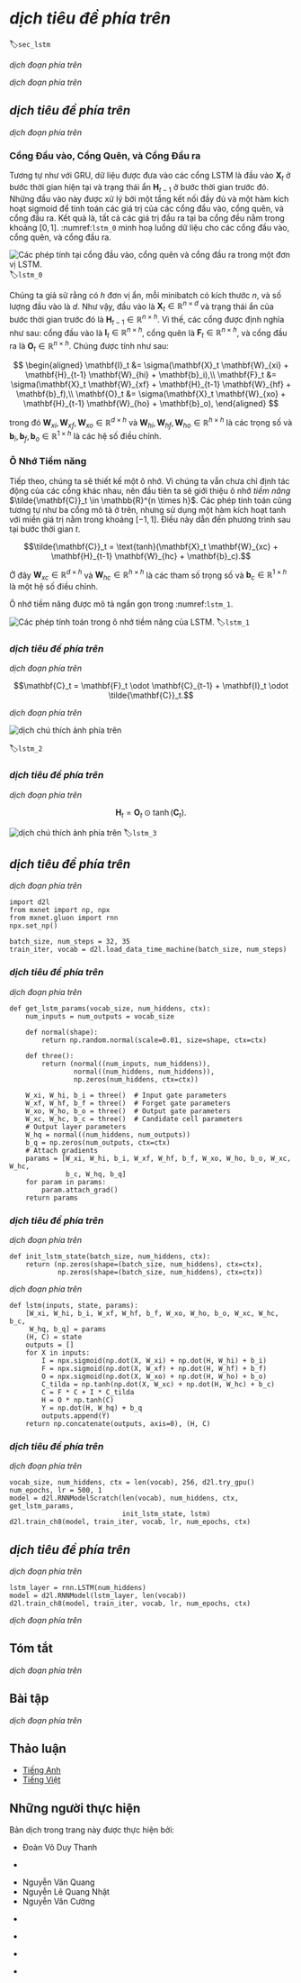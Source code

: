 <!-- ===================== Bắt đầu dịch Phần 1 ==================== -->
<!-- ========================================= REVISE PHẦN 1 - BẮT ĐẦU =================================== -->

<!--
# Long Short Term Memory (LSTM)
-->

# *dịch tiêu đề phía trên*
:label:`sec_lstm`

<!--
The challenge to address long-term information preservation and short-term input skipping in latent variable models has existed for a long time.
One of the earliest approaches to address this was the LSTM :cite:`Hochreiter.Schmidhuber.1997`.
It shares many of the properties of the
Gated Recurrent Unit (GRU).
Interestingly, LSTM's design is slightly more complex than GRU but predates GRU by almost two decades.
-->

*dịch đoạn phía trên*

<!--
Arguably it is inspired by logic gates of a computer.
To control a memory cell we need a number of gates.
One gate is needed to read out the entries from the cell (as opposed to reading any other cell).
We will refer to this as the *output* gate.
A second gate is needed to decide when to read data into the cell.
We refer to this as the *input* gate.
Last, we need a mechanism to reset the contents of the cell, governed by a *forget* gate.
The motivation for such a design is the same as before, namely to be able to decide when to remember and when to ignore inputs in the latent state via a dedicated mechanism.
Let us see how this works in practice.
-->

*dịch đoạn phía trên*

<!--
## Gated Memory Cells
-->

## *dịch tiêu đề phía trên*

<!--
Three gates are introduced in LSTMs: the input gate, the forget gate, and the output gate.
In addition to that we will introduce the memory cell that has the same shape as the hidden state.
Strictly speaking this is just a fancy version of a hidden state, engineered to record additional information.
-->

*dịch đoạn phía trên*

<!-- ===================== Kết thúc dịch Phần 1 ===================== -->

<!-- ===================== Bắt đầu dịch Phần 2 ===================== -->

<!--
### Input Gates, Forget Gates, and Output Gates
-->

### Cổng Đầu vào, Cổng Quên, và Cổng Đầu ra

<!--
Just like with GRUs, the data feeding into the LSTM gates is the input at the current timestep $\mathbf{X}_t$ and the hidden state of the previous timestep $\mathbf{H}_{t-1}$.
These inputs are processed by a fully connected layer and a sigmoid activation function to compute the values of input, forget and output gates.
As a result, the three gates all output values in the range of $[0, 1]$. :numref:`lstm_0` illustrates the data flow for the input, forget, and output gates.
-->

Tương tự như với GRU, dữ liệu được đưa vào các cổng LSTM là đầu vào $\mathbf{X}_t$ ở bước thời gian hiện tại và trạng thái ẩn $\mathbf{H}_{t-1}$ ở bước thời gian trước đó.
Những đầu vào này được xử lý bởi một tầng kết nối đầy đủ và một hàm kích hoạt sigmoid để tính toán các giá trị của các cổng đầu vào, cổng quên, và cổng đầu ra.
Kết quả là, tất cả các giá trị đầu ra tại ba cổng đều nằm trong khoảng $[0, 1]$. :numref:`lstm_0` minh hoạ luồng dữ liệu cho các cổng đầu vào, cổng quên, và cổng đầu ra.

<!--
![Calculation of input, forget, and output gates in an LSTM. ](../img/lstm_0.svg)
-->

![Các phép tính tại cổng đầu vào, cổng quên và cổng đầu ra trong một đơn vị LSTM. ](../img/lstm_0.svg)
:label:`lstm_0`

<!--
We assume that there are $h$ hidden units, the minibatch is of size $n$, and number of inputs is $d$.
Thus, the input is $\mathbf{X}_t \in \mathbb{R}^{n \times d}$ and the hidden state of the last timestep is $\mathbf{H}_{t-1} \in \mathbb{R}^{n \times h}$.
Correspondingly, the gates are defined as follows: the input gate is $\mathbf{I}_t \in \mathbb{R}^{n \times h}$, 
the forget gate is $\mathbf{F}_t \in \mathbb{R}^{n \times h}$, and the output gate is $\mathbf{O}_t \in \mathbb{R}^{n \times h}$.
They are calculated as follows:
-->

Chúng ta giả sử rằng có $h$ đơn vị ẩn, mỗi minibatch có kích thước $n$, và số lượng đầu vào là $d$.
Như vậy, đầu vào là $\mathbf{X}_t \in \mathbb{R}^{n \times d}$ và trạng thái ẩn của bước thời gian trước đó là $\mathbf{H}_{t-1} \in \mathbb{R}^{n \times h}$.
Vì thế, các cổng được định nghĩa như sau: cổng đầu vào là $\mathbf{I}_t \in \mathbb{R}^{n \times h}$,
cổng quên là $\mathbf{F}_t \in \mathbb{R}^{n \times h}$, và cổng đầu ra là $\mathbf{O}_t \in \mathbb{R}^{n \times h}$.
Chúng được tính như sau:

$$
\begin{aligned}
\mathbf{I}_t &= \sigma(\mathbf{X}_t \mathbf{W}_{xi} + \mathbf{H}_{t-1} \mathbf{W}_{hi} + \mathbf{b}_i),\\
\mathbf{F}_t &= \sigma(\mathbf{X}_t \mathbf{W}_{xf} + \mathbf{H}_{t-1} \mathbf{W}_{hf} + \mathbf{b}_f),\\
\mathbf{O}_t &= \sigma(\mathbf{X}_t \mathbf{W}_{xo} + \mathbf{H}_{t-1} \mathbf{W}_{ho} + \mathbf{b}_o),
\end{aligned}
$$


<!--
where $\mathbf{W}_{xi}, \mathbf{W}_{xf}, \mathbf{W}_{xo} \in \mathbb{R}^{d \times h}$ and $\mathbf{W}_{hi}, \mathbf{W}_{hf}, \mathbf{W}_{ho} \in \mathbb{R}^{h \times h}$ 
are weight parameters and $\mathbf{b}_i, \mathbf{b}_f, \mathbf{b}_o \in \mathbb{R}^{1 \times h}$ are bias parameters.
-->

trong đó $\mathbf{W}_{xi}, \mathbf{W}_{xf}, \mathbf{W}_{xo} \in \mathbb{R}^{d \times h}$ và $\mathbf{W}_{hi}, \mathbf{W}_{hf}, \mathbf{W}_{ho} \in \mathbb{R}^{h \times h}$
là các trọng số và $\mathbf{b}_i, \mathbf{b}_f, \mathbf{b}_o \in \mathbb{R}^{1 \times h}$ là các hệ số điều chỉnh.


<!--
### Candidate Memory Cell
-->

### Ô Nhớ Tiềm năng

<!--
Next we design the memory cell.
Since we have not specified the action of the various gates yet, we first introduce the *candidate* memory cell $\tilde{\mathbf{C}}_t \in \mathbb{R}^{n \times h}$.
Its computation is similar to the three gates described above, but using a $\tanh$ function with a value range for $[-1, 1]$ as the activation function.
This leads to the following equation at timestep $t$.
-->

Tiếp theo, chúng ta sẽ thiết kế một ô nhớ.
Vì chúng ta vẫn chưa chỉ định tác động của các cổng khác nhau, nên đầu tiên ta sẽ giới thiệu ô nhớ *tiềm năng*  $\tilde{\mathbf{C}}_t \in \mathbb{R}^{n \times h}$.
Các phép tính toán cũng tương tự như ba cổng mô tả ở trên, nhưng sử dụng một hàm kích hoạt $\tanh$ với miền giá trị nằm trong khoảng $[-1, 1]$.
Điều này dẫn đến phương trình sau tại bước thời gian $t$.


$$\tilde{\mathbf{C}}_t = \text{tanh}(\mathbf{X}_t \mathbf{W}_{xc} + \mathbf{H}_{t-1} \mathbf{W}_{hc} + \mathbf{b}_c).$$


<!--
Here $\mathbf{W}_{xc} \in \mathbb{R}^{d \times h}$ and $\mathbf{W}_{hc} \in \mathbb{R}^{h \times h}$ are weight parameters and $\mathbf{b}_c \in \mathbb{R}^{1 \times h}$ is a bias parameter.
-->

Ở đây $\mathbf{W}_{xc} \in \mathbb{R}^{d \times h}$ và $\mathbf{W}_{hc} \in \mathbb{R}^{h \times h}$ là các tham số trọng số và $\mathbf{b}_c \in \mathbb{R}^{1 \times h}$ là một hệ số điều chỉnh.

<!--
A quick illustration of the candidate memory cell is shown in :numref:`lstm_1`.
-->

Ô nhớ tiềm năng được mô tả ngắn gọn trong :numref:`lstm_1`.

<!--
![Computation of candidate memory cells in LSTM. ](../img/lstm_1.svg)
-->

![Các phép tính toán trong ô nhớ tiềm năng của LSTM. ](../img/lstm_1.svg)
:label:`lstm_1`

<!-- ===================== Kết thúc dịch Phần 2 ===================== -->

<!-- ===================== Bắt đầu dịch Phần 3 ===================== -->


<!--
### Memory Cell
-->

### *dịch tiêu đề phía trên*

<!--
In GRUs, we had a single mechanism to govern input and forgetting.
Here in LSTMs we have two parameters, $\mathbf{I}_t$ which governs how much we take new data into account via $\tilde{\mathbf{C}}_t$ 
and the forget parameter $\mathbf{F}_t$ which addresses how much of the old memory cell content $\mathbf{C}_{t-1} \in \mathbb{R}^{n \times h}$ we retain.
Using the same pointwise multiplication trick as before, we arrive at the following update equation.
-->

*dịch đoạn phía trên*


$$\mathbf{C}_t = \mathbf{F}_t \odot \mathbf{C}_{t-1} + \mathbf{I}_t \odot \tilde{\mathbf{C}}_t.$$


<!--
If the forget gate is always approximately $1$ and the input gate is always approximately $0$, the past memory cells $\mathbf{C}_{t-1}$ will be saved over time and passed to the current timestep.
This design was introduced to alleviate the vanishing gradient problem and to better capture dependencies for time series with long range dependencies.
We thus arrive at the flow diagram in :numref:`lstm_2`.
-->

*dịch đoạn phía trên*

<!--
![Computation of memory cells in an LSTM. Here, the multiplication is carried out elementwise. ](../img/lstm_2.svg)
-->

![*dịch chú thích ảnh phía trên*](../img/lstm_2.svg)

:label:`lstm_2`


<!--
### Hidden States
-->

### *dịch tiêu đề phía trên*

<!--
Last, we need to define how to compute the hidden state $\mathbf{H}_t \in \mathbb{R}^{n \times h}$.
This is where the output gate comes into play.
In LSTM it is simply a gated version of the $\tanh$ of the memory cell.
This ensures that the values of $\mathbf{H}_t$ are always in the interval $(-1, 1)$.
Whenever the output gate is $1$ we effectively pass all memory information through to the predictor, 
whereas for output $0$ we retain all the information only within the memory cell and perform no further processing.
:numref:`lstm_3` has a graphical illustration of the data flow.
-->

*dịch đoạn phía trên*


$$\mathbf{H}_t = \mathbf{O}_t \odot \tanh(\mathbf{C}_t).$$


<!--
![Computation of the hidden state. Multiplication is elementwise. ](../img/lstm_3.svg)
-->

![*dịch chú thích ảnh phía trên*](../img/lstm_3.svg)
:label:`lstm_3`

<!-- ===================== Kết thúc dịch Phần 3 ===================== -->

<!-- ===================== Bắt đầu dịch Phần 4 ===================== -->

<!--
## Implementation from Scratch
-->

## *dịch tiêu đề phía trên*

<!--
Now let us implement an LSTM from scratch.
As same as the experiments in the previous sections, we first load data of *The Time Machine*.
-->

*dịch đoạn phía trên*

```{.python .input  n=1}
import d2l
from mxnet import np, npx
from mxnet.gluon import rnn
npx.set_np()

batch_size, num_steps = 32, 35
train_iter, vocab = d2l.load_data_time_machine(batch_size, num_steps)
```

<!--
### Initializing Model Parameters
-->

### *dịch tiêu đề phía trên*

<!--
Next we need to define and initialize the model parameters.
As previously, the hyperparameter `num_hiddens` defines the number of hidden units.
We initialize weights following a Gaussian distribution with $0.01$ standard deviation, and we set the biases to $0$.
-->

*dịch đoạn phía trên*


```{.python .input  n=2}
def get_lstm_params(vocab_size, num_hiddens, ctx):
    num_inputs = num_outputs = vocab_size

    def normal(shape):
        return np.random.normal(scale=0.01, size=shape, ctx=ctx)

    def three():
        return (normal((num_inputs, num_hiddens)),
                normal((num_hiddens, num_hiddens)),
                np.zeros(num_hiddens, ctx=ctx))

    W_xi, W_hi, b_i = three()  # Input gate parameters
    W_xf, W_hf, b_f = three()  # Forget gate parameters
    W_xo, W_ho, b_o = three()  # Output gate parameters
    W_xc, W_hc, b_c = three()  # Candidate cell parameters
    # Output layer parameters
    W_hq = normal((num_hiddens, num_outputs))
    b_q = np.zeros(num_outputs, ctx=ctx)
    # Attach gradients
    params = [W_xi, W_hi, b_i, W_xf, W_hf, b_f, W_xo, W_ho, b_o, W_xc, W_hc,
              b_c, W_hq, b_q]
    for param in params:
        param.attach_grad()
    return params
```

<!-- ========================================= REVISE PHẦN 1 - KẾT THÚC ===================================-->

<!-- ========================================= REVISE PHẦN 2 - BẮT ĐẦU ===================================-->

<!--
### Defining the Model
-->

### *dịch tiêu đề phía trên*

<!--
In the initialization function, the hidden state of the LSTM needs to return an additional memory cell with a value of $0$ and a shape of (batch size, number of hidden units).
Hence we get the following state initialization.
-->

*dịch đoạn phía trên*

```{.python .input  n=3}
def init_lstm_state(batch_size, num_hiddens, ctx):
    return (np.zeros(shape=(batch_size, num_hiddens), ctx=ctx),
            np.zeros(shape=(batch_size, num_hiddens), ctx=ctx))
```

<!--
The actual model is defined just like what we discussed before: providing three gates and an auxiliary memory cell.
Note that only the hidden state is passed to the output layer.
The memory cells $\mathbf{C}_t$ do not participate in the output computation directly.
-->

*dịch đoạn phía trên*


```{.python .input  n=4}
def lstm(inputs, state, params):
    [W_xi, W_hi, b_i, W_xf, W_hf, b_f, W_xo, W_ho, b_o, W_xc, W_hc, b_c,
     W_hq, b_q] = params
    (H, C) = state
    outputs = []
    for X in inputs:
        I = npx.sigmoid(np.dot(X, W_xi) + np.dot(H, W_hi) + b_i)
        F = npx.sigmoid(np.dot(X, W_xf) + np.dot(H, W_hf) + b_f)
        O = npx.sigmoid(np.dot(X, W_xo) + np.dot(H, W_ho) + b_o)
        C_tilda = np.tanh(np.dot(X, W_xc) + np.dot(H, W_hc) + b_c)
        C = F * C + I * C_tilda
        H = O * np.tanh(C)
        Y = np.dot(H, W_hq) + b_q
        outputs.append(Y)
    return np.concatenate(outputs, axis=0), (H, C)
```

<!-- ===================== Kết thúc dịch Phần 4 ===================== -->

<!-- ===================== Bắt đầu dịch Phần 5 ===================== -->

<!--
### Training and Prediction
-->

### *dịch tiêu đề phía trên*

<!--
Let us train an LSTM as same as what we did in :numref:`sec_gru`, by calling the `RNNModelScratch` function as introduced in :numref:`sec_rnn_scratch`.
-->

*dịch đoạn phía trên*

```{.python .input  n=9}
vocab_size, num_hiddens, ctx = len(vocab), 256, d2l.try_gpu()
num_epochs, lr = 500, 1
model = d2l.RNNModelScratch(len(vocab), num_hiddens, ctx, get_lstm_params,
                            init_lstm_state, lstm)
d2l.train_ch8(model, train_iter, vocab, lr, num_epochs, ctx)
```

<!--
## Concise Implementation
-->

## *dịch tiêu đề phía trên*

<!--
In Gluon, we can directly call the `LSTM` class in the `rnn` module.
This encapsulates all the configuration details that we made explicit above.
The code is significantly faster as it uses compiled operators rather than Python for many details that we spelled out in detail before.
-->

*dịch đoạn phía trên*

```{.python .input  n=10}
lstm_layer = rnn.LSTM(num_hiddens)
model = d2l.RNNModel(lstm_layer, len(vocab))
d2l.train_ch8(model, train_iter, vocab, lr, num_epochs, ctx)
```

<!--
In many cases, LSTMs perform slightly better than GRUs but they are more costly to train and execute due to the larger latent state size.
LSTMs are the prototypical latent variable autoregressive model with nontrivial state control.
Many variants thereof have been proposed over the years, e.g., multiple layers, residual connections, different types of regularization.
However, training LSTMs and other sequence models (such as GRU) are quite costly due to the long range dependency of the sequence.
Later we will encounter alternative models such as Transformers that can be used in some cases.
-->

*dịch đoạn phía trên*

<!-- ===================== Kết thúc dịch Phần 5 ===================== -->

<!-- ===================== Bắt đầu dịch Phần 6 ===================== -->

<!--
## Summary
-->

## Tóm tắt

<!--
* LSTMs have three types of gates: input gates, forget gates, and output gates which control the flow of information.
* The hidden layer output of LSTM includes hidden states and memory cells. Only hidden states are passed into the output layer. Memory cells are entirely internal.
* LSTMs can cope with vanishing and exploding gradients.
-->

*dịch đoạn phía trên*


<!--
## Exercises
-->

## Bài tập

<!--
1. Adjust the hyperparameters. Observe and analyze the impact on runtime, perplexity, and the generated output.
2. How would you need to change the model to generate proper words as opposed to sequences of characters?
3. Compare the computational cost for GRUs, LSTMs, and regular RNNs for a given hidden dimension. Pay special attention to the training and inference cost.
4. Since the candidate memory cells ensure that the value range is between $-1$ and $1$ by  using the $\tanh$ function, 
why does the hidden state need to use the $\tanh$ function again to ensure that the output value range is between $-1$ and $1$?
5. Implement an LSTM for time series prediction rather than character sequence prediction.
-->

*dịch đoạn phía trên*

<!-- ===================== Kết thúc dịch Phần 6 ===================== -->
<!-- ========================================= REVISE PHẦN 2 - KẾT THÚC ===================================-->

## Thảo luận
* [Tiếng Anh](https://discuss.mxnet.io/t/2368)
* [Tiếng Việt](https://forum.machinelearningcoban.com/c/d2l)

## Những người thực hiện
Bản dịch trong trang này được thực hiện bởi:
<!--
Tác giả của mỗi Pull Request điền tên mình và tên những người review mà bạn thấy
hữu ích vào từng phần tương ứng. Mỗi dòng một tên, bắt đầu bằng dấu `*`.

Lưu ý:
* Nếu reviewer không cung cấp tên, bạn có thể dùng tên tài khoản GitHub của họ
với dấu `@` ở đầu. Ví dụ: @aivivn.

* Tên đầy đủ của các reviewer có thể được tìm thấy tại https://github.com/aivivn/d2l-vn/blob/master/docs/contributors_info.md
-->

* Đoàn Võ Duy Thanh
<!-- Phần 1 -->
*

<!-- Phần 2 -->
* Nguyễn Văn Quang
* Nguyễn Lê Quang Nhật
* Nguyễn Văn Cường

<!-- Phần 3 -->
*

<!-- Phần 4 -->
*

<!-- Phần 5 -->
*

<!-- Phần 6 -->
*
